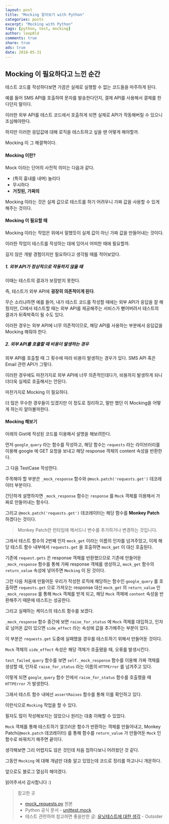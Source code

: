 ```yaml
---
layout: post
title: "Mocking 알아보기 with Python"
categories: posts
excerpt: "Mocking with Python"
tags: [python, test, mocking]
author: leop0ld
comments: true
share: true
ads: true
date: 2018-05-31
---
```


## Mocking 이 필요하다고 느낀 순간

테스트 코드를 작성하다보면 가끔은 실제로 실행할 수 없는 코드들을 마주하게 된다.

예를 들어 SMS API를 호출하여 문자를 발송한다던지, 결제 API를 사용해서 결제를 한다던지 말이다.

이러한 외부 API를 테스트 코드에서 호출하게 되면 실제로 API가 작동해버릴 수 있으니 조심해야한다.

하지만 이러한 응답값에 대해 로직을 테스트하고 싶을 땐 어떻게 해야할까.

Mocking 이 그 해결책이다.

#### Mocking 이란?

Mock 이라는 단어의 사전적 의미는 다음과 같다.

- (특히 흉내를 내며) 놀리다
- 무시하다
- **거짓된, 가짜의**

Mocking 이라는 것은 실제 값으로 테스트를 하기 어려우니 가짜 값을 사용할 수 있게 해주는 것이다.

#### Mocking 이 필요할 때

Mocking 이라는 작업은 위에서 말했듯이 실제 값이 아닌 가짜 값을 만들어내는 것이다.

이러한 작업이 테스트를 작성하는 데에 있어서 어떠한 때에 필요할까.

길지 않은 개발 경험이지만 필요하다고 생각될 때를 적어보았다.

##### 1. 외부 API가 정상적으로 작동하지 않을 때

이때는 테스트의 결과가 보장받지 못한다.

즉, 테스트가 외부 API에 **굉장히 의존적이게 된다**.

무슨 소리냐하면 예를 들어, 내가 테스트 코드를 작성할 때에는 외부 API가 응답을 잘 해줬지만, CI에서 테스트할 때는 외부 API를 제공해주는 서비스가 뻗어버려서 테스트의 결과가 뒤죽박죽이 될 수도 있다.

이러한 경우는 외부 API에 너무 의존적이므로, 해당 API를 사용하는 부분에서 응답값을 Mocking 해줘야 한다.

##### 2. 외부 API를 호출할 때 비용이 발생하는 경우

외부 API를 호출할 때 그 횟수에 따라 비용이 발생하는 경우가 있다. SMS API 혹은 Email 관련 API가 그렇다.

이러한 경우에도 마찬가지로 외부 API에 너무 의존적인데다가, 비용까지 발생하게 되니 더더욱 실제로 호출해서는 안된다.

마찬가지로 Mocking 이 필요하다.

더 많은 무수한 경우들이 있겠지만 이 정도로 정리하고, 말만 했던 이 Mocking을 어떻게 하는지 알아볼까한다.

#### Mocking 해보기

아래의 Gist에 작성된 코드를 이용해서 설명을 해보려한다.

<script src="https://gist.github.com/Leop0ld/ee9d746fd1739ee9a58f5d74bb3b8674.js"></script>

먼저 `google_query` 라는 함수를 작성하고, 해당 함수는 `requests` 라는 라이브러리를 이용해 google 에 GET 요청을 보내고 해당 response 객체의 content 속성을 반환한다.

그 다음 TestCase 작성한다.

주목해야 할 부분은 `_mock_response` 함수와 `@mock.patch('requests.get')` 데코레이터 부분이다.

간단하게 설명하자면 `_mock_response` 함수는 `response` 를 `Mock` 객체를 이용해서 가짜로 만들어내는 함수다.

그리고 `@mock.patch('requests.get')` 데코레이터는 해당 함수를 **Monkey Patch** 하겠다는 것이다.

> Monkey Patch란 런타임에 메서드나 변수를 추가하거나 변경하는 것입니다.

그래서 테스트 함수의 2번째 인자 `mock_get` 이라는 이름의 인자를 넘겨주었고, 이제 해당 테스트 함수 내부에서 `requests.get` 을 호출하면 `mock_get` 이 대신 호출된다.

기존에 `request.gets` 은 response 객체를 반환했으므로 기존에 만들어둔 `_mock_response` 함수를 통해 가짜 response 객체를 생성하고, `mock_get` 함수의 `return_value` 속성에 넣어주면 `Mocking` 이 된 것이다.

그런 다음 처음에 만들어둔 우리가 작성한 로직에 해당하는 함수인 `google_query` 를 호출하면 `requests.get` 으로 가져오는 response 대신 `mock_get` 의 `return_value` 인 `_mock_response` 를 통해 `Mock` 객체를 받게 되고, 해당 `Mock` 객체에 `content` 속성을 반환해주기 때문에 테스트는 성공한다.

그리고 실패하는 케이스의 테스트 함수를 보겠다.

`_mock_response` 함수 중간에 보면 `raise_for_status` 에 `Mock` 객체를 대입하고, 인자로 넘어온 값이 있으면 `side_effect` 라는 속성에 값을 추가해주는 부분이 있다.

이 부분은 `requests.get` 도중에 실패했을 경우를 테스트하기 위해서 만들어둔 것이다.

`Mock` 객체의 `side_effect` 속성은 해당 객체가 호출됐을 때, 오류를 발생시킨다.

`test_failed_query` 함수를 보면 `self._mock_response` 함수를 이용해 가짜 객체를 생성할 때, 인자로 `raise_for_status` 라는 이름의 `HTTPError` 를 넘겨주고 있다.

이렇게 되면 `google_query` 함수 안에서 `raise_for_status` 함수를 호출했을 때 `HTTPError` 가 발생한다.

그래서 테스트 함수 내에선 `assertRaises` 함수를 통해 이를 확인하고 있다.

이런식으로 `Mocking` 작업을 할 수 있다.

필자도 많이 작성해보지는 않았으나 원리는 대충 이해할 수 있었다.

`Mock` 객체를 통해 테스트하기 껄끄러운 함수가 반환하는 객체를 만들어내고, Monkey Patch(`@mock.patch` 데코레이터) 를 통해 함수를 `return_value` 가 만들어둔 `Mock` 인 함수로 바꿔치기 해주면 끝이다.

생각해보면 그리 어렵지도 않은 것인데 처음 접하다보니 어려웠던 것 같다.

그동안 `Mocking` 에 대해 개념만 대충 알고 있었는데 코드로 정리를 하고나니 개운하다.

앞으로도 블로그 열심히 해야겠다.

읽어주셔서 감사합니다 :)

> 참고한 곳
> - [mock_requests.py](https://gist.github.com/evansde77/45467f5a7af84d2a2d34f3fcb357449c) 원본
> - Python 공식 문서 - [unittest.mock](https://docs.python.org/3/library/unittest.mock.html)
> - 테스트 관련하여 참고하면 좋을만한 글: [유닛테스트에 대한 생각](https://blog.outsider.ne.kr/1275) - Outsider
